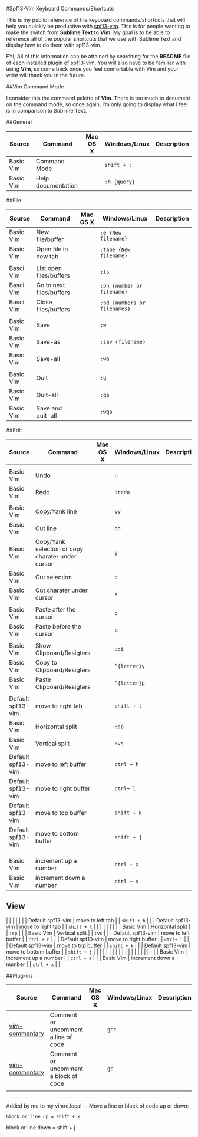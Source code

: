 #Spf13-Vim Keyboard Commands/Shortcuts

This is my public reference of the keyboard commands/shortcuts that will help you quickly be productive with [spf13-vim](https://github.com/spf13/spf13-vim).
This is for people wanting to make the switch from **Sublime Text** to **Vim**. My goal is to be able to reference all of the popular
shortcuts that we use with Sublime Text and display how to do them with spf13-vim.

FYI, All of this information can be attained by searching for the **README** file of each installed plugin of spf13-vim. You will
also have to be familiar with using **Vim**, so come back once you feel comfortable with Vim and your wrist will thank you in the future.

##Vim Command Mode

I consider this the command palette of **Vim**. There is too much to document on the command mode, so once again, I’m only going to display what I feel is in comparison to
Sublime Text.

##General

| Source          | Command            | Mac OS X | Windows/Linux     | Description |
| ---------       | --------           | -------  | --------------    |----------   |
| Basic Vim       | Command Mode       |          | `shift + :`       |             |
| Basic Vim       | Help documentation |          | `:h {query}`      |             |


##File

| Source            | Command                 | Mac OS X | Windows/Linux               | Description |
| ---------         | ----------------------  | -------  | ----------------            | ----------  |
| Basic Vim         | New file/buffer         |          | `:e {New filename}`         |             |
| Basic Vim         | Open file in new tab    |          | `:tabe {New filename}`      |             |
|                   |                         |          |                             |             |
| Basci Vim         | List open files/buffers |          | `:ls`                       |             |
| Basci Vim         | Go to next files/buffers|          | `:bn {number or filename}`  |             |
| Basci Vim         | Close files/buffers     |          | `:bd {numbers or filenames}`|             |
|                   |                         |          |                             |             |
| Basic Vim         | Save                    |          | `:w`                        |             |
| Basic Vim         | Save-as                 |          | `:sav {filename}`           |             |
| Basic Vim         | Save-all                |          | `:wa`                       |             |
|                   |                         |          |                             |             |
| Basic Vim         | Quit                    |          | `:q`                        |             |
| Basic Vim         | Quit-all                |          | `:qa`                       |             |
| Basic Vim         | Save and quit-all       |          | `:wqa`                      |             |


##Edit

| Source            | Command                                           | Mac OS X                 | Windows/Linux         | Description |
| ---------         | ----------------------                            | -------                  | ----------------      | ----------  |
|                   |                                                   |                          |                       |             |
| Basic Vim         | Undo                                              |                          | `u`                   |             |
| Basic Vim         | Redo                                              |                          | `:redo`               |             |
|                   |                                                   |                          |                       |             |
| Basic Vim         | Copy/Yank line                                    |                          | `yy`                  |             |
| Basic Vim         | Cut line                                          |                          | `dd`                  |             |
| Basic Vim         | Copy/Yank selection or copy charater under cursor |                          | `y`                   |             |
| Basic Vim         | Cut selection                                     |                          | `d`                   |             |
| Basic Vim         | Cut charater under cursor                         |                          | `x`                   |             |
|                   |                                                   |                          |                       |             |
| Basic Vim         | Paste after the cursor                            |                          | `p`                   |             |
| Basic Vim         | Paste before the cursor                           |                          | `p`                   |             |
|                   |                                                   |                          |                       |             |
| Basic Vim         | Show Clipboard/Resigters                          |                          | `:di`                 |             |
| Basic Vim         | Copy to Clipboard/Resigters                       |                          | `”{letter}y`          |             |
| Basic Vim         | Paste Clipboard/Resigters                         |                          | `”{letter}p`          |             |
|                   |                                                   |                          |                       |             |
| Default spf13-vim | move to right tab                                 |                          | `shift + l`           |             |
| Basic Vim         | Horizontal split                                  |                          | `:sp`                 |             |
| Basic Vim         | Vertical split                                    |                          | `:vs`                 |             |
| Default spf13-vim | move to left buffer                               |                          | `ctrl + h`            |             |
| Default spf13-vim | move to right buffer                              |                          | `ctrl+ l`             |             |
| Default spf13-vim | move to top buffer                                |                          | `shift + k`           |             |
| Default spf13-vim | move to bottom buffer                             |                          | `shift + j`           |             |
|                   |                                                   |                          |                       |             |
|                   |                                                   |                          |                       |             |
|                   |                                                   |                          |                       |             |
| Basic Vim         | increment up a number                             |                          | `ctrl + a`            |             |
| Basic Vim         | increment down a number                           |                          | `ctrl + x`            |             |

## View


|                   |                         |          |                       |             |
| Default spf13-vim | move to left tab        |          | `shift + h`           |             |
| Default spf13-vim | move to right tab       |          | `shift + l`           |             |
|                   |                         |          |                       |             |
| Basic Vim         | Horizontal split        |          | `:sp`                 |             |
| Basic Vim         | Vertical split          |          | `:vs`                 |             |
| Default spf13-vim | move to left buffer     |          | `ctrl + h`            |             |
| Default spf13-vim | move to right buffer    |          | `ctrl+ l`             |             |
| Default spf13-vim | move to top buffer      |          | `shift + k`           |             |
| Default spf13-vim | move to bottom buffer   |          | `shift + j`           |             |
|                   |                         |          |                       |             |
|                   |                         |          |                       |             |
|                   |                         |          |                       |             |
| Basic Vim         | increment up a number   |          | `ctrl + a`            |             |
| Basic Vim         | increment down a number |          | `ctrl + x`            |             |

##Plug-ins

| Source                                                    | Command                              | Mac OS X | Windows/Linux     | Description |
| ---------                                                 | --------                             | -------  | -----             |----------   |
| [vim-commentary](https://github.com/tpope/vim-commentary) | Comment or uncomment a line of code  |          | `gcc`             |             |
| [vim-commentary](https://github.com/tpope/vim-commentary) | Comment or uncomment a block of code |          | `gc`              |             |
|                                                           |                                      |          |                   |             |



-------------------------------------------------------------------------
Added by me to my vimrc.local -- Move a line or block of code up or down:

````
block or line up = shift + k

````
block or line down = shift + j
